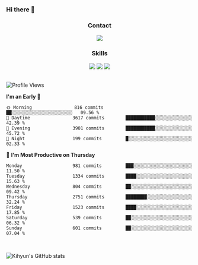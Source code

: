 ### Hi there 👋

<!--
**Key5771/Key5771** is a ✨ _special_ ✨ repository because its `README.md` (this file) appears on your GitHub profile.

Here are some ideas to get you started:

- 🔭 I’m currently working on ...
- 🌱 I’m currently learning ...
- 👯 I’m looking to collaborate on ...
- 🤔 I’m looking for help with ...
- 💬 Ask me about ...
- 📫 How to reach me: ...
- 😄 Pronouns: ...
- ⚡ Fun fact: ...
-->

<h3 align="center">Contact</h3>
<div align="center">
  <a href="mailto:ksj57715@gmail.com"><img src="https://img.shields.io/badge/Gmail-D14836?style=for-the-badge&logo=gmail&logoColor=white"/></a>
</div>

<h3 align="center">Skills</h3>
<div align="center">
  <img src="https://img.shields.io/badge/iOS-000000?style=for-the-badge&logo=ios&logoColor=white"/>
  <img src="https://img.shields.io/badge/Swift-FA7343?style=for-the-badge&logo=swift&logoColor=white"/>
  <img src="https://img.shields.io/badge/Xcode-007ACC?style=for-the-badge&logo=Xcode&logoColor=white"/>
</div>

<br>

<!--START_SECTION:waka-->
![Profile Views](http://img.shields.io/badge/Profile%20Views-1-blue)

**I'm an Early 🐤** 

```text
🌞 Morning                816 commits         ██░░░░░░░░░░░░░░░░░░░░░░░   09.56 % 
🌆 Daytime                3617 commits        ███████████░░░░░░░░░░░░░░   42.39 % 
🌃 Evening                3901 commits        ███████████░░░░░░░░░░░░░░   45.72 % 
🌙 Night                  199 commits         █░░░░░░░░░░░░░░░░░░░░░░░░   02.33 % 
```
📅 **I'm Most Productive on Thursday** 

```text
Monday                   981 commits         ███░░░░░░░░░░░░░░░░░░░░░░   11.50 % 
Tuesday                  1334 commits        ████░░░░░░░░░░░░░░░░░░░░░   15.63 % 
Wednesday                804 commits         ██░░░░░░░░░░░░░░░░░░░░░░░   09.42 % 
Thursday                 2751 commits        ████████░░░░░░░░░░░░░░░░░   32.24 % 
Friday                   1523 commits        ████░░░░░░░░░░░░░░░░░░░░░   17.85 % 
Saturday                 539 commits         ██░░░░░░░░░░░░░░░░░░░░░░░   06.32 % 
Sunday                   601 commits         ██░░░░░░░░░░░░░░░░░░░░░░░   07.04 % 
```



<!--END_SECTION:waka-->

<br>


![Kihyun's GitHub stats](https://github-readme-stats.vercel.app/api?username=key5771&show_icons=true&theme=radical)
